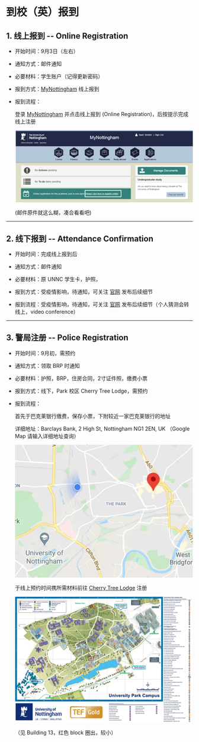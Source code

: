 <!-- 
Author:     Kejia Wu
Version:    1.1
Email:      kobenorriswu@gmail.com
-->

# 到校（英）报到

## 1. 线上报到 -- Online Registration

* 开始时间：9月3日（左右）

* 通知方式：邮件通知

* 必要材料：学生账户（记得更新密码）

* 报到方式：[MyNottingham](https://mynottingham.nottingham.ac.uk) 线上报到

* 报到流程：

    登录 [MyNottingham](https://mynottingham.nottingham.ac.uk) 并点击线上报到 (Online Registration)，后按提示完成线上注册

    ![avatar](../image/Chap01-Entry/online-registration-process.png)

    (邮件原件就这么糊，凑合看看吧)

----

## 2. 线下报到 -- Attendance Confirmation

* 开始时间：完成线上报到后

* 通知方式：邮件通知

* 必要材料：原 UNNC 学生卡，护照，

* 报到方式：受疫情影响，待通知，可关注 [官网](https://www.nottingham.ac.uk/studentservices/servicedetails/registration/attendance-confirmation.aspx) 发布后续细节

* 报到流程：受疫情影响，待通知，可关注 [官网](https://www.nottingham.ac.uk/studentservices/servicedetails/registration/attendance-confirmation.aspx) 发布后续细节（个人猜测会转线上，video conference）

----

## 3. 警局注册 -- Police Registration

* 开始时间：9月初，需预约

* 通知方式：领取 BRP 时通知

* 必要材料：护照，BRP，住房合同，2寸证件照，缴费小票

* 报到方式：线下，Park 校区 Cherry Tree Lodge，需预约

* 报到流程：

    首先于巴克莱银行缴费，保存小票，下附较近一家巴克莱银行的地址
    
    详细地址：Barclays Bank, 2 High St, Nottingham NG1 2EN, UK （Google Map 请输入详细地址查询）

    ![avatar](../image/Chap01-Entry/barclays-bank-location.jpg)
    
    于线上预约时间携所需材料前往 [Cherry Tree Lodge](https://www.nottingham.ac.uk/currentstudents/international-students/index.aspx) 注册

    ![avatar](../image/Chap01-Entry/park-campus-map.jpg)

    （见 Building 13，红色 block 圈出，较小）

